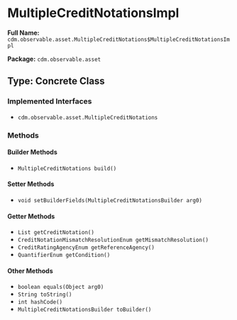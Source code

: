 # MultipleCreditNotationsImpl

**Full Name:** `cdm.observable.asset.MultipleCreditNotations$MultipleCreditNotationsImpl`

**Package:** `cdm.observable.asset`

## Type: Concrete Class

### Implemented Interfaces

- `cdm.observable.asset.MultipleCreditNotations`

### Methods

#### Builder Methods

- `MultipleCreditNotations build()`

#### Setter Methods

- `void setBuilderFields(MultipleCreditNotationsBuilder arg0)`

#### Getter Methods

- `List getCreditNotation()`
- `CreditNotationMismatchResolutionEnum getMismatchResolution()`
- `CreditRatingAgencyEnum getReferenceAgency()`
- `QuantifierEnum getCondition()`

#### Other Methods

- `boolean equals(Object arg0)`
- `String toString()`
- `int hashCode()`
- `MultipleCreditNotationsBuilder toBuilder()`

